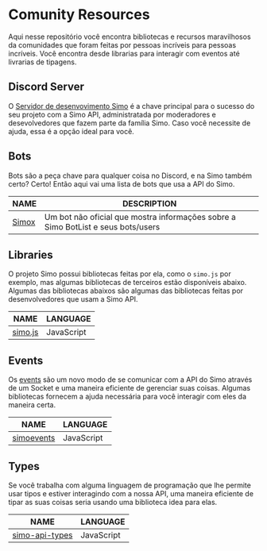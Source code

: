 # Comunity Resources

Aqui nesse repositório você encontra bibliotecas e recursos maravilhosos da comunidades que foram feitas por pessoas incríveis para pessoas incríveis. Você encontra desde librarias para interagir com eventos até livrarias de tipagens.

## Discord Server

O [Servidor de desenvovimento Simo](https://discord.gg/Dg7d5TmskV) é a chave principal para o sucesso do seu projeto com a Simo API, administratada por moderadores e desevolvedores que fazem parte da família Simo. Caso você necessite de ajuda, essa é a opção ideal para você.

## Bots

Bots são a peça chave para qualquer coisa no Discord, e na Simo também certo? Certo! Então aqui vai uma lista de bots que usa a API do Simo.

| NAME                                                      | DESCRIPTION                                                                      |
| --------------------------------------------------------- | -------------------------------------------------------------------------------- |
| [Simox](https://bombadeagua.life/bot/1186367095131361320) | Um bot não oficial que mostra informações sobre a Simo BotList e seus bots/users |

## Libraries

O projeto Simo possui bibliotecas feitas por ela, como o `simo.js` por exemplo, mas algumas bibliotecas de terceiros estão disponíveis abaixo. Algumas das bibliotecas abaixos são algumas das bibliotecas feitas por desenvolvedores que usam a Simo API.

| NAME                                             | LANGUAGE   |
| ------------------------------------------------ | ---------- |
| [simo.js](https://github.com/simoworkspace/simo) | JavaScript |

## Events

Os [events](https://github.com/simoworkspace/api/blob/main/api/events/README.md) são um novo modo de se comunicar com a API do Simo através de um Socket e uma maneira eficiente de gerenciar suas coisas. Algumas bibliotecas fornecem a ajuda necessária para você interagir com eles da maneira certa.

| NAME                                               | LANGUAGE   |
| -------------------------------------------------- | ---------- |
| [simoevents](https://npmjs.com/package/simoevents) | JavaScript |

## Types

Se você trabalha com alguma linguagem de programação que lhe permite usar tipos e estiver interagindo com a nossa API, uma maneira eficiente de tipar as suas coisas seria usando uma biblioteca idea para elas.

| NAME                                                    | LANGUAGE   |
| ------------------------------------------------------- | ---------- |
| [simo-api-types](https://github.com/simoworkspace/simo) | JavaScript |
